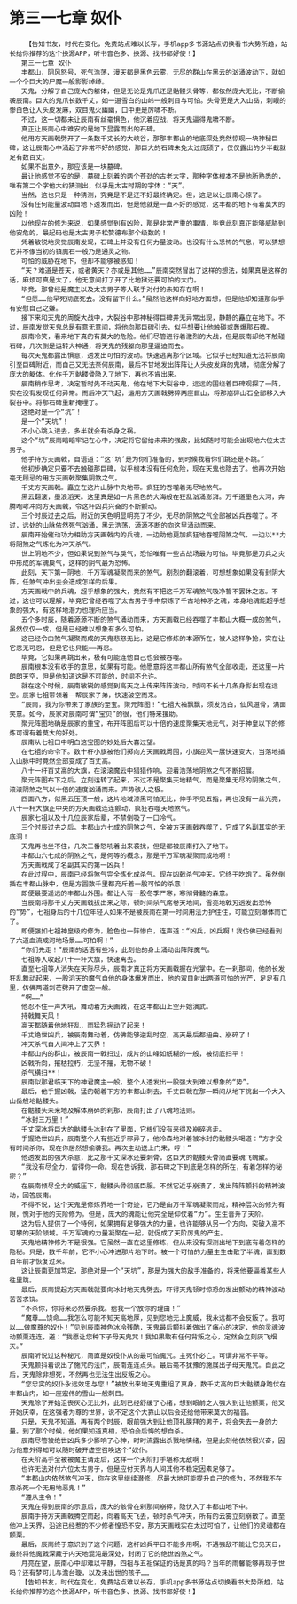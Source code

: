 # 第三一七章 奴仆
        【告知书友，时代在变化，免费站点难以长存，手机app多书源站点切换看书大势所趋，站长给你推荐的这个换源APP，听书音色多、换源、找书都好使！】
       第三一七章 奴仆
       丰都山，阴风怒号，死气浩荡，漫天都是黑色云雾，无尽的群山在黑云的汹涌波动下，就如一个个巨大的尸魔一般影影绰绰。
       天鬼，分解了自己庞大的躯体，但是无论是鬼爪还是骷髅头骨等，都依然庞大无比，不断偷袭辰南。巨大的鬼爪长数千丈，如一道雪白的山岭一般刺目与可怕。头骨更是大入山岳，刺眼的惨白色让人头皮发麻，双目鬼火幽幽，口中更是厉啸不断。
       不过，这一切都未让辰南有丝毫惧色，他沉着应战，将天鬼逼得鬼啸不断。
       真正让辰南心中难安的是地下显露而出的石碑。
       他用方天画戟劈开了一条数千丈长的大峡谷，那那丰都山的地底深处竟然惊现一块神秘巨碑，这让辰南心中涌起了非常不好的感觉，那巨大的石碑未免太过庞硕了，仅仅露出的少半截就足有数百丈。
       如果不出意外，那应该是一块墓碑。
       最让他感觉不安的是，墓碑上刻着的两个苍劲的古老大字，那种字体根本不是他所熟悉的，唯有第二个字他大约猜测出，似乎是太古时期的字体：“天”。
       当然，这也只是一种猜测，究竟是不是还不好最终确定。但，这足以让辰南心惊了。
       没有任何能量波动自地下透发而出，但是他就是一直不好的感觉，这丰都的地下有着莫大的凶险！
       以他现在的修为来说，如果感觉到有凶险，那是非常严重的事情，毕竟此刻真正能够威胁到他安危的，最起码也是太古男子松赞德布那个级数的！
       凭着敏锐地灵觉辰南发现，石碑上并没有任何力量波动。也没有什么恐怖的气息，可以猜想它并不像当初的镇魔石一般乃是通灵之物。
       可怕的威胁在地下，但却不能够被感知！
       “天？难道是苍天，或者黄天？亦或是其他……”辰南突然冒出了这样的想法，如果真是这样的话，麻烦可真是大了，他无意间打了开了比地狱还要可怕的大门。
       毕竟，那曾经是魔主以及太古男子等人联手对付的未知存在啊！
       “但愿……他早死彻底死去。没有留下什么。”虽然他这样向好地方面想，但是他却知道那似乎有安慰自己之嫌。
       接下来和天鬼的周旋大战中，大裂谷中那神秘得巨碑并无异常出现，静静的矗立在地下。不过，辰南发觉天鬼总是有意无意间，将他向那巨碑引去，似乎想要让他触碰或轰爆那石碑。
       辰南冷笑，看来地下真的有莫大的危险。他们尽管进行着激烈的大战，但是辰南却绝不触碰石碑，几次倒是运转大神通，将天鬼的残躯向那里逼迫而去。
       每次天鬼都露出惧意，透发出可怕的波动。快速逃离那个区域。它似乎已经知道无法将辰南引至巨碑附近，而自己又无法奈何辰南，最后不甘地发出阵阵让人头皮发麻的鬼啸，彻底分解了庞大的躯体。化作千万骷髅骨隐入了地下，再也不肯出来。
       辰南稍作思考，决定暂时先不动天鬼，他在地下大裂谷中，远远的围绕着巨碑观探了一阵，实在没有发现任何异常。而后冲天飞起，运用方天画戟劈碎两座巨山，将那崩碎山石全部移入大裂谷中。将那石碑重新掩埋了。
       这绝对是一个“坑”！
       是一个“天坑”！
       不小心跳入进去，多半就会有杀身之祸。
       这个“坑”辰南暗暗牢记在心中，决定将它留给未来的强敌，比如随时可能会出现地六位太古男子。
       他手持方天画戟，自语道：“这‘坑’是为你们准备的，到时候我看你们跳还是不跳。”
       他初步确定只要不去触碰那巨碑，似乎根本没有任何危险，现在天鬼也隐去了。他再次开始毫无顾忌的用方天画戟聚集阴煞之气。
       千丈方天画戟。矗立在这片山脉中央地带。疯狂的吞噬着无尽地煞气。
       黑云翻滚，墨浪滔天。这里真是如一片黑色的大海般在狂乱汹涌澎湃。万千道墨色大河，奔腾咆哮冲向方天画戟，令这杆凶兵兴奋的不断颤动。
       三个时辰过去之后，附近的天色明显明亮了不少，无尽的阴煞之气全部被凶兵吞噬了。不过，远处的山脉依然死气汹涌，黑云浩荡，源源不断的向这里涌动而来。
       辰南开始催动功力相助方天画戟内的兵魂，一边助他更加疯狂地吞噬阴煞之气，一边以**力将阴煞之气炼化为冲天杀气。
       世上阴地不少，但如果说到煞气与戾气，恐怕唯有一些古战场最为可怕。毕竟那是刀兵之灾中形成的军魂戾气，这样的阴气最为恐怖。
       此刻，天下第一阴地，千万军魂凝聚而来的煞气，剧烈的翻滚着，可想想象如果没有封阴大阵，任煞气冲出去会造成怎样的后果。
       方天画戟中的兵魂，超乎想象的强大，竟然有不把这千万军魂煞气吸净誓不罢休之态。不过，这也可以理解，毕竟它曾经吞噬了太古男子手中祭炼了千古地神矛之魂，本身地魂能超乎想象的强大，有这样地潜力也理所应当。
       五个多时辰，随着源源不断的煞气涌动而来，方天画戟已经吞噬了丰都山大概一成的煞气，虽然仅仅一成，但是已经难以想象有多么可怕。
       这已经令由煞气凝聚而成的天鬼悲怒无比，这是它修炼的本源所在，被人这样争抢，实在让它忍无可忍，但是它也只能——再忍。
       毕竟，它如果再跳出来，极有可能连他自己也会被吞噬。
       辰南根本没有收手的意思，如果有可能。他愿意将这丰都山所有煞气全部收走，还这里一片朗朗天空，但是他知道这是不可能的，时间不允许。
       就在这个时候，辰南敏锐的感觉到高天之上传来阵阵波动，时间不长十几条身影出现在远空。辰家七祖带领着一帮辰家子弟，快速破空而来。
       “辰南，我为你带来了家族的至宝。聚元阵图！”七祖大袖飘飘，须发洁白，仙风道骨，满面笑意。如今，辰家对辰南可谓“宝贝”的很，他们特来援助。
       聚元阵图地确是辰家的重宝，布开阵图后可以十倍的速度聚集天地元气，对于神皇以下的修炼可谓有着莫大的好处。
       辰南从七祖口中明白这宝图的妙处后大喜过望。
       在七祖的命令下。数十杆小旗被他们掷向方天画戟周围，小旗迎风一展快速变大，当落地插入山脉中时竟然全部变成了百丈高。
       八十一杆百丈高的大旗，在滚滚魔云中猎猎作响，迎着浩荡地阴煞之气不断招展。
       聚元阵图布下之后。立刻运转了起来，不过不是聚集天地精气，而是聚集无尽的阴煞之气，滚滚阴煞之气以十倍的速度汹涌而来。声势骇人之极。
       四面八方，似黑云压顶一般，这片地域漆黑可怕无比，伸手不见五指，再也没有一丝光亮，八十一杆大旗正中央的方天画戟连连颤动，疯狂吞噬天地煞气。
       辰家七祖以及十几位辰家后辈，不禁倒吸了一口冷气。
       三个时辰过去之后。丰都山六七成的阴煞之气，全被方天画戟吞噬了，它成了名副其实的无底洞！
       天鬼再也坐不住，几次三番怒吼着出来袭扰，但是都被辰南打入了地下。
       丰都山六七成的阴煞之气，是何等的概念，那是千万军魂凝聚而成地啊！
       方天画戟成了名副其实的第一凶兵！
       在此过程中，辰南已经将煞气完全炼化成杀气。现在凶戟杀气冲天。它终于吃饱了。虽然倒插在丰都山脉中，但是方圆数千里都充斥着一股可怕的杀意！
       即便最要遥远的丰都山外围。都让人有一股冬季严寒，寒彻骨髓的森意。
       当辰南将那千丈方天画戟拔出来之际，顿时间杀气席卷天地间，雪亮地戟刃透发出恐怖的“势”，七祖身后的十几位年轻人如果不是被辰南在第一时间用法力护住住，可能立刻爆体而亡了。
       即便强如七祖神皇级的修为，脸色也一阵惨白，连声道：“凶兵，凶兵啊！我仿佛已经看到了六道血流成河地场景……可怕啊！”
       “你们先走！”辰南的话语有些冷，此刻他的身上涌动出阵阵魔气。
       七祖等人收起八十一杆大旗，快速离去。
       直至七祖等人消失在天际尽头，辰南才真正将方天画戟握在光掌中。在一刹那间，他的长发狂乱舞动起来，一股滔天的魔气自他的身体爆发而出，他的双目射出两道可怕的光芒，足足有几里，仿佛两道剑芒劈开了虚空一般。
       “啊……”
       他忍不住一声大吼，舞动着方天画戟，在这丰都山上空开始演武。
       持戟舞天风！
       高天都随着他地狂乱，而猛烈摇动了起来！
       千丈绝世凶兵，被辰南舞动着，仿佛能够逆乱时空，高天最后都扭曲、崩碎了！
       冲天杀气自人间冲上了天界！
       丰都山内的群山，被辰南一戟扫过，成片的山峰如纸糊的一般，被彻底扫平！
       凶戟所向，摧枯拉朽，无坚不摧，无物不破！
       杀气横扫**！
       辰南似那君临天下的神君魔主一般，整个人透发出一股强大到难以想象的“势”。
       最后，他手握凶戟，猛的朝着下方的丰都山刺去，千丈巨戟在那一瞬间从地下挑出一个大入山岳般地骷髅头。
       在骷髅头未来地及解体崩碎的刹那，辰南打出了八魂地法则。
       “冰封三万里！”
       千丈深冰将巨大的骷髅头冰封在了里面，它根们没有来得及崩碎逃走。
       手握绝世凶兵，辰南整个人有些近乎邪异了，他冷森地对着被冰封的骷髅头喝道：“方才没有时间杀你，现在你居然想偷袭我。再次主动送上门来，哼！”
       他透发出的强大杀意，比之那千丈深冰还要刺骨，这巨大的骷髅头骨简直要魂飞魄散。
       “我没有尽全力，留得你一命。现在告诉我，那石碑之下到底是怎样的所在，有着怎样的秘密？”
       在辰南倾尽全力的威压下，骷髅头骨彻底臣服。不然它近乎崩溃了，发出阵阵颤抖的精神波动，回答辰南。
       不得不说，这个天鬼是修炼界地一个奇迹，它乃是由万千军魂凝聚而成，精神层次的修为有限，愧对于他的天阶修为。但是，庞大的魂能让他完全是仰仗着“力”。生生晋升了天阶。
       这为后人提供了一个特例，如果拥有足够强大的力量，也许能够从另一个方向，突破入高不可攀的天阶领域。千万军魂的力量凝聚在一起，就促成了天阶厉鬼的产生。
       天鬼地精神修为不是很强。它虽然一直在这里修炼，但从来没有探测出地下到底有着怎样的隐秘。只是，数千年前，它不小心冲进那片地下时。被一个可怕的力量生生击散了半魂，直到数百年前才恢复过来。
       这让辰南更加笃定，那绝对是一个“天坑”，那是为强大的敌手准备的，将来他要逼着某些人往里跳。
       最后，辰南提起方天画戟就要向冰封地天鬼劈去，吓得天鬼顿时惊恐的发出颤动的精神波动苦苦求饶。
       “不杀你，你将来必然要杀我。给我一个放你的理由！”
       “魔尊……饶命……我怎么可能不知天高地厚，见到您地无上魔威，我永远都不会反叛了。我可以……做魔尊的奴仆！”见到辰南神色冰冷残酷，天鬼最后颤抖着做出了痛心的决定，他的灵魂波动颤栗连连，道：“我愿让您种下子母天鬼咒！我如果敢有任何背叛之心，定然会立刻灰飞烟灭。”
       辰南听说过这种秘咒，简直是奴役仆从的最可怕魔咒。主死仆必亡。可谓非常不平等。
       天鬼颤抖着说出了施咒的法门，辰南连连点头。最后毫不犹豫的施展出子母天鬼咒。自此之后，天鬼除非想死，不然再也无法生出反叛之心。
       “您忠实的奴仆永远效忠与您！”被放出来地天鬼重组了真身，数千丈高的巨大骷髅身跪伏在丰都山内，如一座宏伟的雪山一般刺目。
       天鬼除了开始沮丧灰心无比外，此刻已经舒缓了心绪，想到眼前之人强大到让他颤栗，他又开始庆幸，在这强者为尊的世界，说不定这个大靠山以后会还给他带来莫大的福音。
       只是，天鬼不知道，再有两个时辰，眼前强大到让他顶礼膜拜的男子，将会失去一身的力量。到了那个时候，他如果知道真相，恐怕会后悔的想自杀。
       辰南尽管被绝世凶兵多少影响了心神，时时流露出杀戮地情绪，但是此刻他依然很兴奋，因为他意外得知可以随时破开虚空召唤这个“奴仆。
       在天阶高手全被被魔主请走后，这样一个天阶打手堪称无敌啊！
       也许无法对付六位太古男子，但是应付天界与人间其他不稳定因素足够了。
       “丰都山内依然煞气冲天，你在这里继续潜修，尽最大地可能提升自己的修为，不然我不在意杀死一个无用地恶鬼！”
       “遵从主令！”
       天鬼在得到辰南的示意后，庞大的骸骨在刹那间崩碎，隐伏入了丰都山地下中。
       辰南手持方天画戟腾空而起，向着高天飞去，顿时杀气冲天，所有的云雾立刻崩散了。直至他冲上天界，沿途已经惹的不少修者惶恐不安，那方天画戟实在太过可怕了，让他们的灵魂都在颤栗。
       最后，辰南终于意识到了这个问题，这杆凶兵平日不能多用啊，不遇强敌不能让它见天日，最终将他魔戟深藏于内天地混沌最深处，封闭了它的绝世凶煞之气。
       月亮在望，辰南心中却难以平静，四祖与五祖保证的话是真的吗？当年的雨馨能够再现于世吗？还有梦可儿与澹台璇，以及未出世的孩子……
       【告知书友，时代在变化，免费站点难以长存，手机app多书源站点切换看书大势所趋，站长给你推荐的这个换源APP，听书音色多、换源、找书都好使！】